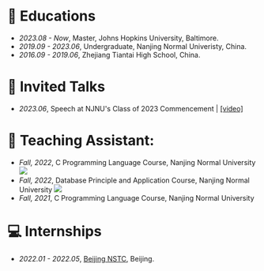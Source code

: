 
# 📖 Educations
- *2023.08 - Now*, Master, Johns Hopkins University, Baltimore.
- *2019.09 - 2023.06*, Undergraduate, Nanjing Normal Univeristy, China.
- *2016.09 - 2019.06*, Zhejiang Tiantai High School, China.

# 💬 Invited Talks
- *2023.06*, Speech at NJNU's Class of 2023 Commencement \| [\[video\]](https://www.bilibili.com/video/BV1PX4y1s7P7)

# 📝 Teaching Assistant:
- *Fall, 2022*,  C Programming Language Course, Nanjing Normal University
[![](https://img.shields.io/github/stars/nnucs/C2022FALL?style=social&label=Code+Stars)](https://github.com/nnucs)
- *Fall, 2022*, Database Principle and Application Course, Nanjing Normal University
[![](https://img.shields.io/github/stars/nnucs/DB2022FALL?style=social&label=Code+Stars)](https://github.com/nnucs)
- *Fall, 2021*, C Programming Language Course, Nanjing Normal University  

# 💻 Internships
<!-- - *2021.06 - 2021.09*, Alibaba, Hangzhou.
- *2019.05 - 2020.02*, [EnjoyMusic](https://enjoymusic.ai/), Hangzhou.
- *2019.02 - 2019.05*, [YiWise](https://www.yiwise.com/), Hangzhou.
- *2018.08 - 2019.02*, [MSRA, machine learning Group](https://www.microsoft.com/en-us/research/group/machine-learning-research-group/), Beijing.
- *2018.01 - 2018.06*, [NetEase, AI department](https://hr.163.com/zc/12-ai/index.html), Hangzhou.
- *2017.08 - 2018.12*, DashBase (acquired by [Cisco](https://blogs.cisco.com/news/349511)), Hangzhou. -->

- *2022.01 - 2022.05*, [Beijing NSTC](http://www.bjnstc.com/), Beijing.

